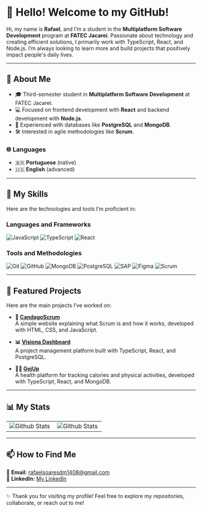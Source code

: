 # 👋 Hello! Welcome to my GitHub!  

Hi, my name is **Rafael**, and I’m a student in the **Multiplatform Software Development** program at **FATEC Jacareí**. Passionate about technology and creating efficient solutions, I primarily work with TypeScript, React, and Node.js. I’m always looking to learn more and build projects that positively impact people's daily lives.  

---

## 💬 About Me  

- 🎓 Third-semester student in **Multiplatform Software Development** at FATEC Jacareí.  
- 💻 Focused on frontend development with **React** and backend development with **Node.js**.  
- 🚀 Experienced with databases like **PostgreSQL** and **MongoDB**.  
- 🛠️ Interested in agile methodologies like **Scrum**.  

### 🌐 Languages  
- 🇧🇷 **Portuguese** (native)  
- 🇺🇸 **English** (advanced)  

---

## 🚀 My Skills  

Here are the technologies and tools I’m proficient in:  

### **Languages and Frameworks**  
![JavaScript](https://img.shields.io/badge/-JavaScript-333333?style=flat&logo=javascript)  ![TypeScript](https://img.shields.io/badge/-TypeScript-333333?style=flat&logo=typescript)  ![React](https://img.shields.io/badge/-React-333333?style=flat&logo=react)  

### **Tools and Methodologies**  
![Git](https://img.shields.io/badge/-Git-333333?style=flat&logo=git)  ![GitHub](https://img.shields.io/badge/-GitHub-333333?style=flat&logo=github)  ![MongoDB](https://img.shields.io/badge/-MongoDB-333333?style=flat&logo=mongodb)  ![PostgreSQL](https://img.shields.io/badge/-PostgreSQL-333333?style=flat&logo=postgresql)  ![SAP](https://img.shields.io/badge/-SAP-333333?style=flat&logo=sap)  ![Figma](https://img.shields.io/badge/-Figma-333333?style=flat&logo=figma)  ![Scrum](https://img.shields.io/badge/-Scrum-333333?style=flat&logo=scrum)  

---

## 🌟 Featured Projects  

Here are the main projects I’ve worked on:

- **📄 [CandagoScrum](https://github.com/l-gustavo-barbosa/candagoScrum.git)**  
  A simple website explaining what Scrum is and how it works, developed with HTML, CSS, and JavaScript.  

- **📊 [Visiona Dashboard](https://github.com/candago/ABP-2-Semestre-Documentacao.git)**  
  A project management platform built with TypeScript, React, and PostgreSQL.  

- **🏃‍♂️ [GejUp](https://github.com/candago-3/abp_3_semestre_documentacao.git)**  
  A health platform for tracking calories and physical activities, developed with TypeScript, React, and MongoDB.  

---

## 📊 My Stats  

<table>
  <tr>
    <td>
      <img
        align="left"
        src="https://github-readme-stats.vercel.app/api?username=rafaelsm21&theme=dark&hide_border=false&include_all_commits=true"
        alt="Github Stats"
      />
    </td>
    <td>
      <img
        align="left"
        src="https://github-readme-stats.vercel.app/api/top-langs/?username=rafaelsm21&theme=dark&hide_border=false&include_all_commits=true&count_private=true&layout=compact"
        alt="Github Stats"
      />
    </td>
  </tr>
</table>  

---

## 📫 How to Find Me  

💌 **Email:** rafaelsoaresdm1408@gmail.com  
💼 **LinkedIn:** [My LinkedIn](https://www.linkedin.com/in/seu-perfil)  

---

✨ Thank you for visiting my profile! Feel free to explore my repositories, collaborate, or reach out to me!  

